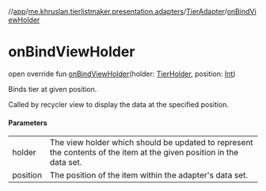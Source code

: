 //[app](../../../index.md)/[me.khruslan.tierlistmaker.presentation.adapters](../index.md)/[TierAdapter](index.md)/[onBindViewHolder](on-bind-view-holder.md)

# onBindViewHolder

open override fun [onBindViewHolder](on-bind-view-holder.md)(holder: [TierHolder](../../me.khruslan.tierlistmaker.presentation.holders/-tier-holder/index.md), position: [Int](https://kotlinlang.org/api/latest/jvm/stdlib/kotlin/-int/index.html))

Binds tier at given position.

Called by recycler view to display the data at the specified position.

#### Parameters

| | |
|---|---|
| holder | The view holder which should be updated to represent the contents of the item at the given position in the data set. |
| position | The position of the item within the adapter's data set. |
